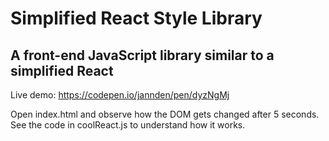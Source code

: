 # Simplified React Style Library

## A front-end JavaScript library similar to a simplified React

Live demo: https://codepen.io/jannden/pen/dyzNgMj

Open index.html and observe how the DOM gets changed after 5 seconds.
See the code in coolReact.js to understand how it works.
